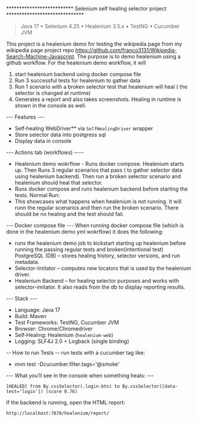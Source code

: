 ************************** Selenium self healing selector project ******************************

> Java 17 • Selenium 4.25 • Healenium 3.5.x • TestNG • Cucumber JVM

This project is a healenium demo for testing the wikipedia page from my wikipedia page project repo https://github.com/franco3131/Wikipedia-Search-Machine-Javascript. 
The purpose is to demo healenium using a github workflow. For the healenium demo workflow, it will 

1) start healenium backend using docker compose file
2) Run 3 successful tests for healenium to gather data
3) Run 1 scenario with a broken selector test that healenium will heal ( the selector is changed at runtime)
4) Generates a report and also takes screenshots. Healing in runtime is shown in the console as well. 

 --- Features --- 
  * Self‑healing WebDriver** via `SelfHealingDriver` wrapper
  * Store selector data into postgress sql
  * Display data in console


--- Actions tab (workflows) ---- 
* Healenium demo wokrflow - Runs docker compose. Healenium starts up. Then Runs 3 regular scenarios that pass ( to gather selector data using healenium backend). Then run a broken selector scenario and healenium should heal that selector. 
* Runs docker compose and runs healenium backend before starting the tests. 
Normal Run:
 * This showcases what happens when healenium is not running. It will runn the regular scenarios and then run the broken scenario. There should be no healing and the test should fail.

--- Docker compose file --- 
When running docker compose file (which is done in the healenium demo yml wokrflow) it does the following:
* runs the healenium demo job to kickstart starting up healenium before running the passing regular tests and broken(intentional test)
PostgreSQL (DB) – stores healing history, selector versions, and run metadata.
* Selector-Imitator – computes new locators that is used by the healenium driver.
* Healenium Backend  – for healing selector purposes and works with selector-imitator. It also reads from the db to display reporting results.

--- Stack ---
* Language: Java 17
* Build: Maven
* Test Frameworks: TestNG, Cucumber JVM
* Browser: Chrome/Chromedriver 
* Self‑Healing: Healenium (`healenium-web`)
* Logging:  SLF4J 2.0 + Logback (single binding)


 -- How to run Tests --
 run tests with a cucumber tag like:
* mvn test -Dcucumber.filter.tags='@smoke'


 --- What you’ll see in the console when something heals: ---

```
[HEALED] from By.cssSelector(.login-btn) to By.cssSelector([data-test='login']) (score 0.76)
```

If the backend is running, open the HTML report:

```
http://localhost:7878/healenium/report/
```



